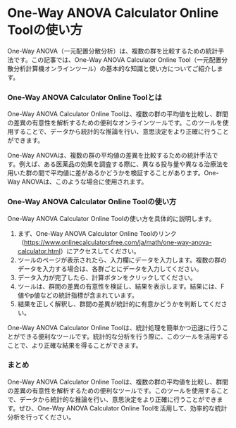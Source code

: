 One-Way ANOVA Calculator Online Toolの使い方
========================================

One-Way ANOVA（一元配置分散分析）は、複数の群を比較するための統計手法です。この記事では、One-Way ANOVA Calculator Online Tool（一元配置分散分析計算機オンラインツール）の基本的な知識と使い方についてご紹介します。

### One-Way ANOVA Calculator Online Toolとは

One-Way ANOVA Calculator Online Toolは、複数の群の平均値を比較し、群間の差異の有意性を解析するための便利なオンラインツールです。このツールを使用することで、データから統計的な推論を行い、意思決定をより正確に行うことができます。

One-Way ANOVAは、複数の群の平均値の差異を比較するための統計手法です。例えば、ある医薬品の効果を調査する際に、異なる投与量や異なる治療法を用いた群の間で平均値に差があるかどうかを検証することがあります。One-Way ANOVAは、このような場合に使用されます。

### One-Way ANOVA Calculator Online Toolの使い方

One-Way ANOVA Calculator Online Toolの使い方を具体的に説明します。

1. まず、One-Way ANOVA Calculator Online Toolのリンク（<https://www.onlinecalculatorsfree.com/ja/math/one-way-anova-calculator.html>）にアクセスしてください。
2. ツールのページが表示されたら、入力欄にデータを入力します。複数の群のデータを入力する場合は、各群ごとにデータを入力してください。
3. データ入力が完了したら、計算ボタンをクリックしてください。
4. ツールは、群間の差異の有意性を検証し、結果を表示します。結果には、F値やp値などの統計指標が含まれています。
5. 結果を正しく解釈し、群間の差異が統計的に有意かどうかを判断してください。

One-Way ANOVA Calculator Online Toolは、統計処理を簡単かつ迅速に行うことができる便利なツールです。統計的な分析を行う際に、このツールを活用することで、より正確な結果を得ることができます。

### まとめ

One-Way ANOVA Calculator Online Toolは、複数の群の平均値を比較し、群間の差異の有意性を解析するための便利なツールです。このツールを使用することで、データから統計的な推論を行い、意思決定をより正確に行うことができます。ぜひ、One-Way ANOVA Calculator Online Toolを活用して、効率的な統計分析を行ってください。